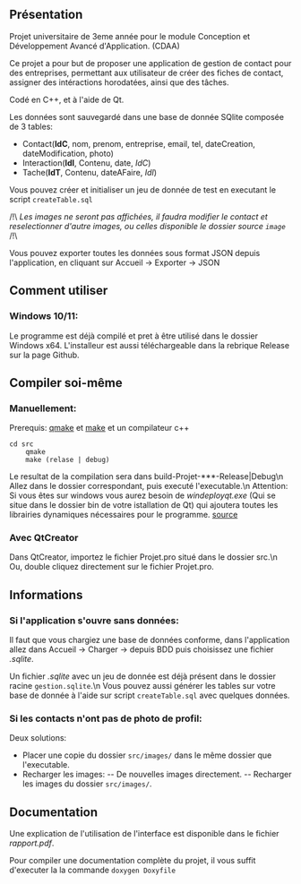 ## Présentation

Projet universitaire de 3eme année pour le module Conception et Développement Avancé d'Application. (CDAA)

Ce projet a pour but de proposer une application de gestion de contact pour des entreprises, permettant aux utilisateur de
créer des fiches de contact, assigner des intéractions horodatées, ainsi que des tâches.

Codé en C++, et à l'aide de Qt.

Les données sont sauvegardé dans une base de donnée SQlite composée de 3 tables:
- Contact(__IdC__, nom, prenom, entreprise, email, tel, dateCreation, dateModification, photo)
- Interaction(__IdI__, Contenu, date, _IdC_)
- Tache(__IdT__, Contenu, dateAFaire, _IdI_)

Vous pouvez créer et initialiser un jeu de donnée de test en executant le script `createTable.sql`

/!\ *Les images ne seront pas affichées, il faudra modifier le contact et reselectionner d'autre images, ou celles disponible le dossier source `image`* /!\

Vous pouvez exporter toutes les données sous format JSON depuis l'application, en cliquant sur Accueil -> Exporter -> JSON

## **Comment utiliser**

### Windows 10/11:
Le programme est déjà compilé et pret à être utilisé dans le dossier Windows x64.
L'installeur est aussi téléchargeable dans la rebrique Release sur la page Github.

## Compiler soi-même

### Manuellement:

Prerequis: [qmake](https://www.qt.io/download) et [make](https://www.gnu.org/software/make/) et un compilateur c++

```
cd src
    qmake 
    make (relase | debug)
```

Le resultat de la compilation sera dans build-Projet-***-Release|Debug\n
Allez dans le dossier correspondant, puis executé l'executable.\n
Attention: Si vous êtes sur windows vous aurez besoin de *windeployqt.exe* (Qui se situe dans le dossier bin de votre istallation de Qt) qui ajoutera toutes les librairies dynamiques nécessaires pour le programme. [source](https://doc.qt.io/Qt-5/windows-deployment.html)

### Avec QtCreator
Dans QtCreator, importez le fichier Projet.pro situé dans le dossier src.\n
Ou, double cliquez directement sur le fichier Projet.pro.

## Informations

### Si l'application s'ouvre sans données:
Il faut que vous chargiez une base de données conforme, dans l'application allez dans Accueil -> Charger -> depuis BDD
puis choisissez une fichier *.sqlite*.

Un fichier *.sqlite* avec un jeu de donnée est déjà présent dans le dossier racine ``gestion.sqlite``.\n
Vous pouvez aussi générer les tables sur votre base de donnée à l'aide sur script ``createTable.sql`` avec quelques données.

### Si les contacts n'ont pas de photo de profil:

Deux solutions:
- Placer une copie du dossier ``src/images/`` dans le même dossier que l'executable.
- Recharger les images:
-- De nouvelles images directement.
-- Recharger les images du dossier ``src/images/``.

## Documentation

Une explication de l'utilisation de l'interface est disponible dans le fichier *rapport.pdf*.

Pour compiler une documentation complète du projet, il vous suffit d'executer la la commande ``doxygen Doxyfile``

